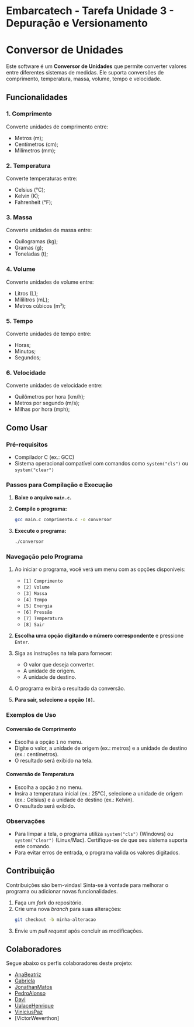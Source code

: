 # Embarcatech - Tarefa Unidade 3 - Depuração e Versionamento

# Conversor de Unidades

Este software é um **Conversor de Unidades** que permite converter valores entre diferentes sistemas de medidas. Ele suporta conversões de comprimento, temperatura, massa, volume, tempo e velocidade.

## Funcionalidades

### 1. Comprimento

Converte unidades de comprimento entre:

- Metros (m);
- Centímetros (cm);
- Milímetros (mm);

### 2. Temperatura

Converte temperaturas entre:

- Celsius (°C);
- Kelvin (K);
- Fahrenheit (°F);

### 3. Massa

Converte unidades de massa entre:

- Quilogramas (kg);
- Gramas (g);
- Toneladas (t);

### 4. Volume

Converte unidades de volume entre:

- Litros (L);
- Mililitros (mL);
- Metros cúbicos (m³);

### 5. Tempo

Converte unidades de tempo entre:

- Horas;
- Minutos;
- Segundos;

### 6. Velocidade

Converte unidades de velocidade entre:

- Quilômetros por hora (km/h);
- Metros por segundo (m/s);
- Milhas por hora (mph);

## Como Usar

### Pré-requisitos

- Compilador C (ex.: GCC)
- Sistema operacional compatível com comandos como `system("cls")` ou `system("clear")`

### Passos para Compilação e Execução

1. **Baixe o arquivo `main.c`.**

2. **Compile o programa:**

   ```bash
   gcc main.c comprimento.c -o conversor
   ```

3. **Execute o programa:**
   ```bash
   ./conversor
   ```

### Navegação pelo Programa

1. Ao iniciar o programa, você verá um menu com as opções disponíveis:

   - `[1] Comprimento`
   - `[2] Volume`
   - `[3] Massa`
   - `[4] Tempo`
   - `[5] Energia`
   - `[6] Pressão`
   - `[7] Temperatura`
   - `[8] Sair`

2. **Escolha uma opção digitando o número correspondente** e pressione `Enter`.

3. Siga as instruções na tela para fornecer:

   - O valor que deseja converter.
   - A unidade de origem.
   - A unidade de destino.

4. O programa exibirá o resultado da conversão.

5. **Para sair, selecione a opção `[8]`.**

### Exemplos de Uso

#### Conversão de Comprimento

- Escolha a opção `1` no menu.
- Digite o valor, a unidade de origem (ex.: metros) e a unidade de destino (ex.: centímetros).
- O resultado será exibido na tela.

#### Conversão de Temperatura

- Escolha a opção `2` no menu.
- Insira a temperatura inicial (ex.: 25°C), selecione a unidade de origem (ex.: Celsius) e a unidade de destino (ex.: Kelvin).
- O resultado será exibido.

### Observações

- Para limpar a tela, o programa utiliza `system("cls")` (Windows) ou `system("clear")` (Linux/Mac). Certifique-se de que seu sistema suporta este comando.
- Para evitar erros de entrada, o programa valida os valores digitados.

## Contribuição

Contribuições são bem-vindas! Sinta-se à vontade para melhorar o programa ou adicionar novas funcionalidades.

1. Faça um _fork_ do repositório.
2. Crie uma nova _branch_ para suas alterações:
   ```bash
   git checkout -b minha-alteracao
   ```
3. Envie um _pull request_ após concluir as modificações.

## Colaboradores

Segue abaixo os perfis colaboradores deste projeto:

- [AnaBeatriz](https://github.com/anabeatrizsse1)
- [Gabriela](https://github.com/gbdeiro)
- [JonathanMatos](https://github.com/JonathanMatos25)
- [PedroAlonso](https://github.com/pedroalonso19)
- [Davi](https://github.com/Pr0wer)
- [UalaceHenrique](https://github.com/UalaceCafe)
- [ViniciusPaz](https://github.com/V1n1Paz)
- [VictorWeverthon] 
